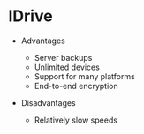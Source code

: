 # IDrive
- Advantages
  - Server backups
  - Unlimited devices
  - Support for many platforms
  - End-to-end encryption

- Disadvantages
  - Relatively slow speeds
